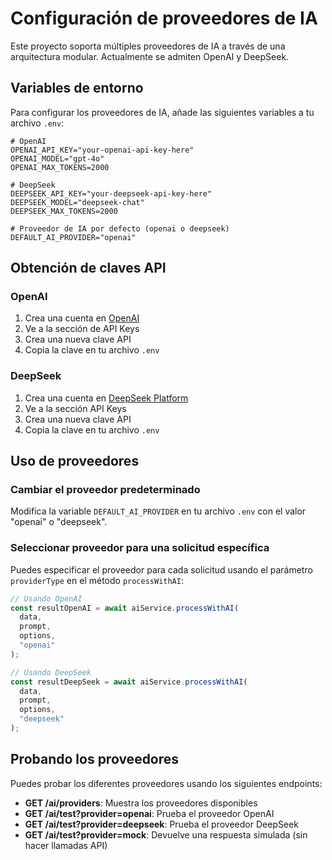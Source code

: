 # Configuración de proveedores de IA

Este proyecto soporta múltiples proveedores de IA a través de una arquitectura modular. Actualmente se admiten OpenAI y DeepSeek.

## Variables de entorno

Para configurar los proveedores de IA, añade las siguientes variables a tu archivo `.env`:

```
# OpenAI
OPENAI_API_KEY="your-openai-api-key-here"
OPENAI_MODEL="gpt-4o"
OPENAI_MAX_TOKENS=2000

# DeepSeek
DEEPSEEK_API_KEY="your-deepseek-api-key-here"
DEEPSEEK_MODEL="deepseek-chat"
DEEPSEEK_MAX_TOKENS=2000

# Proveedor de IA por defecto (openai o deepseek)
DEFAULT_AI_PROVIDER="openai"
```

## Obtención de claves API

### OpenAI

1. Crea una cuenta en [OpenAI](https://platform.openai.com/)
2. Ve a la sección de API Keys
3. Crea una nueva clave API
4. Copia la clave en tu archivo `.env`

### DeepSeek

1. Crea una cuenta en [DeepSeek Platform](https://platform.deepseek.com/)
2. Ve a la sección API Keys
3. Crea una nueva clave API
4. Copia la clave en tu archivo `.env`

## Uso de proveedores

### Cambiar el proveedor predeterminado

Modifica la variable `DEFAULT_AI_PROVIDER` en tu archivo `.env` con el valor "openai" o "deepseek".

### Seleccionar proveedor para una solicitud específica

Puedes especificar el proveedor para cada solicitud usando el parámetro `providerType` en el método `processWithAI`:

```typescript
// Usando OpenAI
const resultOpenAI = await aiService.processWithAI(
  data,
  prompt,
  options,
  "openai"
);

// Usando DeepSeek
const resultDeepSeek = await aiService.processWithAI(
  data,
  prompt,
  options,
  "deepseek"
);
```

## Probando los proveedores

Puedes probar los diferentes proveedores usando los siguientes endpoints:

- **GET /ai/providers**: Muestra los proveedores disponibles
- **GET /ai/test?provider=openai**: Prueba el proveedor OpenAI
- **GET /ai/test?provider=deepseek**: Prueba el proveedor DeepSeek
- **GET /ai/test?provider=mock**: Devuelve una respuesta simulada (sin hacer llamadas API)
